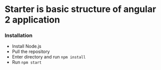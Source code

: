 # Starter is basic structure of angular 2 application

### Installation

* Install Node.js
* Pull the repository
* Enter directory and run `npm install`
* Run `npm start`
